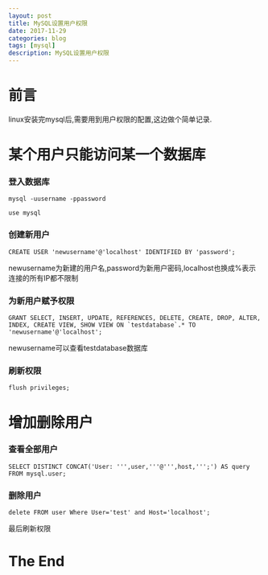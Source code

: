```yaml
---
layout: post
title: MySQL设置用户权限
date: 2017-11-29
categories: blog
tags: [mysql]
description: MySQL设置用户权限
---
```


# 前言

linux安装完mysql后,需要用到用户权限的配置,这边做个简单记录.

# 某个用户只能访问某一个数据库

### 登入数据库

	mysql -uusername -ppassword 
	
	use mysql  

### 创建新用户

	CREATE USER 'newusername'@'localhost' IDENTIFIED BY 'password';  
	
newusername为新建的用户名,password为新用户密码,localhost也换成%表示连接的所有IP都不限制

### 为新用户赋予权限

	GRANT SELECT, INSERT, UPDATE, REFERENCES, DELETE, CREATE, DROP, ALTER, INDEX, CREATE VIEW, SHOW VIEW ON `testdatabase`.* TO 'newusername'@'localhost';  

newusername可以查看testdatabase数据库

### 刷新权限

	flush privileges;

# 增加删除用户

### 查看全部用户

	SELECT DISTINCT CONCAT('User: ''',user,'''@''',host,''';') AS query FROM mysql.user;
	
### 删除用户

	delete FROM user Where User='test' and Host='localhost';
	
最后刷新权限

# The End